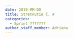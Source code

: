 ```yaml
---
date: 2019-MM-DD
title: Stretnutie č. #
categories:
  - Sprint ???????
author_staff_member: Adriana
---
```

